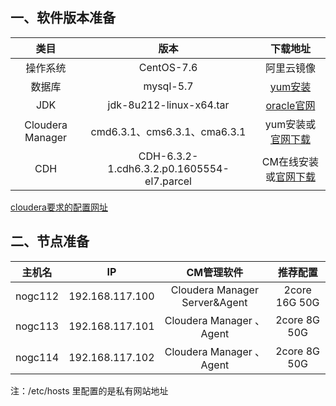 ## 一、软件版本准备

|       类目       |                    版本                    |                           下载地址                           |
| :--------------: | :----------------------------------------: | :----------------------------------------------------------: |
|     操作系统     |                 CentOS-7.6                 |                          阿里云镜像                          |
|      数据库      |                 mysql-5.7                  | [yum安装](https://dev.mysql.com/get/mysql57-community-release-el7-9.noarch.rpm) |
|       JDK        |          jdk-8u212-linux-x64.tar           | [oracle官网](https://www.oracle.com/technetwork/java/javase/downloads/java-archive-javase8-2177648.html) |
| Cloudera Manager |        cmd6.3.1、cms6.3.1、cma6.3.1        | yum安装或[官网下载](https://archive.cloudera.com/cm6/6.3.1/redhat7/yum/RPMS/x86_64/) |
|       CDH        | CDH-6.3.2-1.cdh6.3.2.p0.1605554-el7.parcel | CM在线安装或[官网下载](https://archive.cloudera.com/cdh6/6.3.2/parcels/) |

[cloudera要求的配置网址](https://docs.cloudera.com/documentation/enterprise/6/release-notes/topics/rg_java_requirements.html)



## 二、节点准备

| 主机名  |       IP        |          CM管理软件           |   推荐配置    |
| :-----: | :-------------: | :---------------------------: | :-----------: |
| nogc112 | 192.168.117.100 | Cloudera Manager Server&Agent | 2core 16G 50G |
| nogc113 | 192.168.117.101 |   Cloudera Manager 、Agent    | 2core 8G 50G  |
| nogc114 | 192.168.117.102 |   Cloudera Manager 、Agent    | 2core 8G 50G  |

注：/etc/hosts 里配置的是私有网站地址